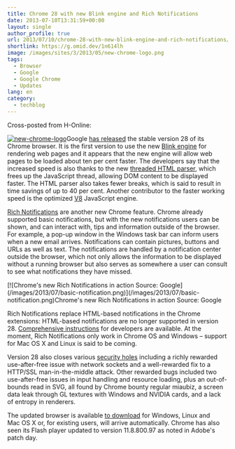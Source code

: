 ```yaml
---
title: Chrome 28 with new Blink engine and Rich Notifications
date: 2013-07-10T13:31:59+00:00
layout: single
author_profile: true
url: 2013/07/10/chrome-28-with-new-blink-engine-and-rich-notifications/
shortlink: https://g.omid.dev/1n614lh
image: /images/sites/3/2013/05/new-chrome-logo.png
tags:
  - Browser
  - Google
  - Google Chrome
  - Updates
lang: en
category: 
  - techblog
---
```

Cross-posted from H-Online:

[![new-chrome-logo](/images/2013/05/new-chrome-logo.png)](/images/2013/05/new-chrome-logo.png)Google [has released](http://googlechromereleases.blogspot.co.uk/2013/07/stable-channel-update.html) the stable version 28 of its Chrome browser. It is the first version to use the new [Blink engine](http://www.chromium.org/blink) for rendering web pages and it appears that the new engine will allow web pages to be loaded about ten per cent faster. The developers say that the increased speed is also thanks to the new [threaded HTML parser](https://groups.google.com/a/chromium.org/forum/#%21topic/chromium-dev/hBUVtg7gacE), which frees up the JavaScript thread, allowing DOM content to be displayed faster. The HTML parser also takes fewer breaks, which is said to result in time savings of up to 40 per cent. Another contributor to the faster working speed is the optimized [V8](https://code.google.com/p/v8/) JavaScript engine.

[Rich Notifications](http://blog.chromium.org/2013/05/rich-notifications-in-chrome.html) are another new Chrome feature. Chrome already supported basic notifications, but with the new notifications users can be shown, and can interact with, tips and information outside of the browser. For example, a pop-up window in the Windows task bar can inform users when a new email arrives. Notifications can contain pictures, buttons and URLs as well as text. The notifications are handled by a notification center outside the browser, which not only allows the information to be displayed without a running browser but also serves as somewhere a user can consult to see what notifications they have missed.

[!\[Chrome's new Rich Notifications in action Source: Google\](/images/2013/07/basic-notification.png)\](/images/2013/07/basic-notification.png)Chrome's new Rich Notifications in action Source: Google 

Rich Notifications replace HTML-based notifications in the Chrome extensions: HTML-based notifications are no longer supported in version 28. [Comprehensive instructions](http://developer.chrome.com/dev/apps/notifications.html) for developers are available. At the moment, Rich Notifications only work in Chrome OS and Windows – support for Mac OS X and Linux is said to be coming.

Version 28 also closes various [security holes](http://googlechromereleases.blogspot.com/2013/07/stable-channel-update.html) including a richly rewarded use-after-free issue with network sockets and a well-rewarded fix to a HTTP/SSL man-in-the-middle attack. Other rewarded bugs included two use-after-free issues in input handling and resource loading, plus an out-of-bounds read in SVG, all found by Chrome bounty regular miaubiz, a screen data leak through GL textures with Windows and NVIDIA cards, and a lack of entropy in renderers.

The updated browser is available [to download](/en/knowledge-base/programs/google-chrome "Google Chrome") for Windows, Linux and Mac OS X or, for existing users, will arrive automatically. Chrome has also seen its Flash player updated to version 11.8.800.97 as noted in Adobe's patch day.
